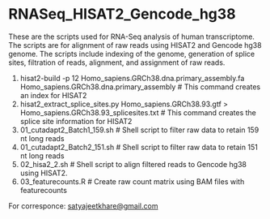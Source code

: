 # RNASeq_HISAT2_Gencode_hg38

These are the scripts used for RNA-Seq analysis of human transcriptome. The scripts are for alignment of raw reads using HISAT2 and Gencode hg38 genome. The scripts include indexing of the genome, generation of splice sites, filtration of reads, alignment, and assignment of raw reads. 

1. hisat2-build -p 12 Homo_sapiens.GRCh38.dna.primary_assembly.fa Homo_sapiens.GRCh38.dna.primary_assembly # This command creates an index for HISAT2
2. hisat2_extract_splice_sites.py Homo_sapiens.GRCh38.93.gtf > Homo_sapiens.GRCh38.93_splicesites.txt # This command creates the splice site information for HISAT2
3. 01_cutadapt2_Batch1_159.sh # Shell script to filter raw data to retain 159 nt long reads
4. 01_cutadapt2_Batch2_151.sh # Shell script to filter raw data to retain 151 nt long reads
5. 02_hisa2_2.sh # Shell script to align filtered reads to Gencode hg38 using HISAT2. 
6. 03_featurecounts.R # Create raw count matrix using BAM files with featurecounts

For corresponce: satyajeetkhare@gmail.com
